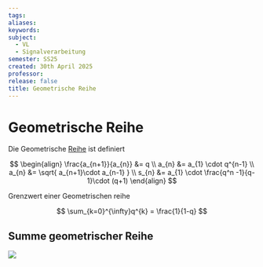 ```yaml
---
tags: 
aliases: 
keywords: 
subject:
  - VL
  - Signalverarbeitung
semester: SS25
created: 30th April 2025
professor: 
release: false
title: Geometrische Reihe
---
```



# Geometrische Reihe

Die Geometrische [Reihe](Reihe.md) ist definiert

$$
\begin{align}
\frac{a_{n+1}}{a_{n}} &= q \\
a_{n} &= a_{1} \cdot q^{n-1} \\
a_{n} &= \sqrt{ a_{n+1}\cdot a_{n-1} } \\
s_{n} &= a_{1} \cdot \frac{q^n -1}{q-1}\cdot (q+1)
\end{align}
$$

Grenzwert einer Geometrischen reihe

$$ \sum_{k=0}^{\infty}q^{k} = \frac{1}{1-q} $$
## Summe geometrischer Reihe

![](assets/2023-10-30_15h04_01.png)